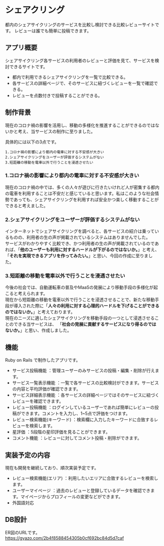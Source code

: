 # シェアクリング
都内のシェアサイクリングのサービスを比較し検討できる比較レビューサイトです。
レビューは誰でも簡単に投稿できます。

## アプリ概要
シェアサイクリング各サービスの利用者のレビューと評価を見て、サービスを検討できるサイトです。
- 都内で利用できるシェアサイクリングを一覧で比較できる。
- 各サービスの詳細ページで、そのサービスに紐づくレビューを一覧で確認できる。
- レビューを点数付きで投稿することができる。


## 制作背景
現在のコロナ禍の影響を活用し、移動の多様化を推進することができるのではないかと考え、当サービスの制作に至りました。

具体的には以下の3点です。

```
1.コロナ禍の影響により都内の電車に対する不安感が大きい
2.シェアサイクリングをユーザーが評価するシステムがない
3.短距離の移動を電車以外で行うことを浸透させたい
```

### 1.コロナ禍の影響により都内の電車に対する不安感が大きい
現在のコロナ禍の中では、多くの人々が遊びに行きたいけれど人が密集する都内の電車を利用することは不安だと感じていると思います。私はこのような社会情勢であっても、シェアサイクリングを利用すれば安全かつ楽しく移動することができると考えました。

### 2.シェアサイクリングをユーザーが評価するシステムがない
インターネットでシェアサイクリングを調べると、各サービスの紹介は乗っているものの、利用者の生の声が掲載されているシステムはありませんでした。  
サービスがわかりやすく比較でき、かつ利用者の生の声が掲載されているのであれば、「__他のユーザーも利用に対するハードルが下がるのではないか。__」と考え、「__それを実現できるアプリを作ってみたい。__」と思い、今回の作成に至りました。

### 3.短距離の移動を電車以外で行うことを浸透させたい
今後の社会では、自動運転車の普及やMaaSの発展により移動手段の多様化が起こると考えられます。  
現在から短距離の移動を電車以外で行うことを浸透させることで、新たな移動手段が導入された際に「__人々の利用に対する心理的ハードルを下げることができるのではないか。__」と考えております。  
現在のニーズに適したシェアサイクリングを移動手段の一つとして浸透させることのできる当サービスは、
「__社会の発展に貢献するサービスになり得るのではないか。__」と思い、作成しました。


## 機能
Ruby on Rails で制作したアプリです。

- サービス投稿機能 ：管理ユーザーのみサービスの投稿・編集・削除が行えます。
- サービス一覧表示機能 ：一覧で各サービスの比較検討ができます。サービスの内容と平均評価が確認できます。
- サービス詳細表示機能 ：各サービスの詳細ページではそのサービスに紐づくレビューを確認できます。
- レビュー投稿機能 ：ログインしているユーザーであれば簡単にレビューの投稿ができます。コメントを入力し、1~5点で評価をつけます。
- レビュー検索機能(キーワード) ：検索欄に入力したキーワードに合致するレビューを検索します。
- 星評価 ：5段階の星印評価を見ることができます。
- コメント機能 ：レビューに対してコメント投稿・削除ができます。

## 実装予定の内容
現在も開発を継続しており、順次実装予定です。

- レビュー検索機能(エリア) ：利用したいエリアに合致するレビューを検索します。
- ユーザーマイページ ：過去のレビューと登録しているデータを確認できます。マイページからプロフィールの変更などができます。
- 外国語対応


## DB設計
ER図のURLです。
https://gyazo.com/2b4f8588454305b0cf692bc84d5d7caf